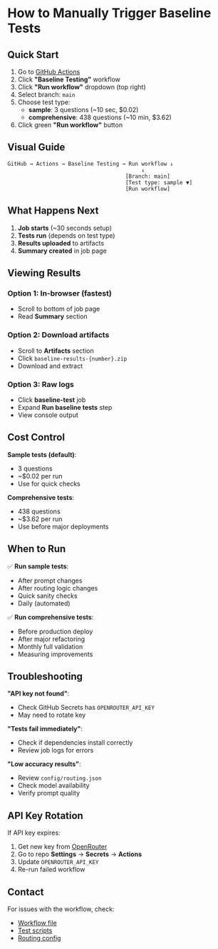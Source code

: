 # How to Manually Trigger Baseline Tests

## Quick Start

1. Go to [GitHub Actions](https://github.com/F8ai/formul8-multiagent/actions)
2. Click **"Baseline Testing"** workflow
3. Click **"Run workflow"** dropdown (top right)
4. Select branch: `main`
5. Choose test type:
   - **sample**: 3 questions (~10 sec, $0.02)
   - **comprehensive**: 438 questions (~10 min, $3.62)
6. Click green **"Run workflow"** button

## Visual Guide

```
GitHub → Actions → Baseline Testing → Run workflow ↓
                                          ↓
                                     [Branch: main]
                                     [Test type: sample ▼]
                                     [Run workflow]
```

## What Happens Next

1. **Job starts** (~30 seconds setup)
2. **Tests run** (depends on test type)
3. **Results uploaded** to artifacts
4. **Summary created** in job page

## Viewing Results

### Option 1: In-browser (fastest)
- Scroll to bottom of job page
- Read **Summary** section

### Option 2: Download artifacts
- Scroll to **Artifacts** section
- Click `baseline-results-{number}.zip`
- Download and extract

### Option 3: Raw logs
- Click **baseline-test** job
- Expand **Run baseline tests** step
- View console output

## Cost Control

**Sample tests (default)**:
- 3 questions
- ~$0.02 per run
- Use for quick checks

**Comprehensive tests**:
- 438 questions
- ~$3.62 per run
- Use before major deployments

## When to Run

✅ **Run sample tests**:
- After prompt changes
- After routing logic changes
- Quick sanity checks
- Daily (automated)

✅ **Run comprehensive tests**:
- Before production deploy
- After major refactoring
- Monthly full validation
- Measuring improvements

## Troubleshooting

**"API key not found"**:
- Check GitHub Secrets has `OPENROUTER_API_KEY`
- May need to rotate key

**"Tests fail immediately"**:
- Check if dependencies install correctly
- Review job logs for errors

**"Low accuracy results"**:
- Review `config/routing.json`
- Check model availability
- Verify prompt quality

## API Key Rotation

If API key expires:

1. Get new key from [OpenRouter](https://openrouter.ai/keys)
2. Go to repo **Settings** → **Secrets** → **Actions**
3. Update `OPENROUTER_API_KEY`
4. Re-run failed workflow

## Contact

For issues with the workflow, check:
- [Workflow file](.github/workflows/baseline-test.yml)
- [Test scripts](../../test-baseline-routing-sample.js)
- [Routing config](../../config/routing.json)
